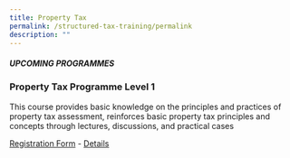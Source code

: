 ```yaml
---
title: Property Tax
permalink: /structured-tax-training/permalink
description: ""
---
```

##### **UPCOMING PROGRAMMES**




### **Property Tax Programme Level 1**

This course provides basic knowledge on the principles and practices of property tax assessment, reinforces basic property tax principles and concepts through lectures, discussions, and practical cases

[Registration Form](https://form.gov.sg/62d55ae9e2359e0013cdb09a) -  [Details](/executive-tax-programmes/)